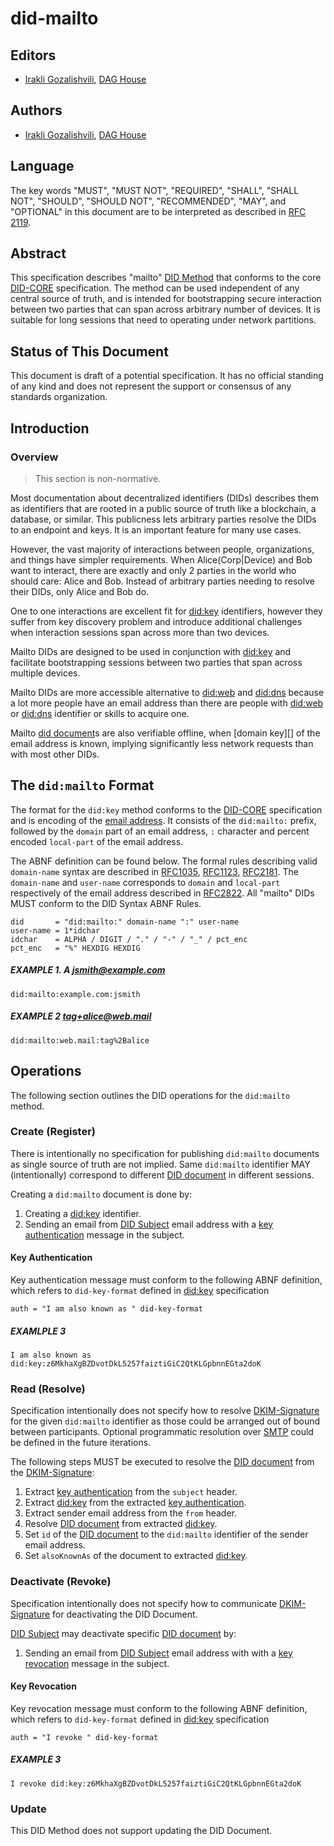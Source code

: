 # did-mailto

## Editors

- [Irakli Gozalishvili](https://github.com/Gozala), [DAG House](https://dag.house/)

## Authors

- [Irakli Gozalishvili](https://github.com/Gozala), [DAG House](https://dag.house/)

## Language

The key words "MUST", "MUST NOT", "REQUIRED", "SHALL", "SHALL NOT", "SHOULD", "SHOULD NOT", "RECOMMENDED", "MAY", and "OPTIONAL" in this document are to be interpreted as described in [RFC 2119](https://datatracker.ietf.org/doc/html/rfc2119).

## Abstract

This specification describes "mailto" [DID Method] that
conforms to the core [DID-CORE] specification. The method can be used independent of any central source of truth, and is intended for bootstrapping secure interaction between two parties that can span across arbitrary number of devices. It is suitable for long sessions that need to operating under network partitions.

## Status of This Document

This document is draft of a potential specification. It has no official standing of any kind and does not represent the support or consensus of any standards organization.

## Introduction

### Overview

> This section is non-normative.

Most documentation about decentralized identifiers (DIDs) describes them as identifiers that are rooted in a public source of truth like a blockchain, a database, or similar. This publicness lets arbitrary parties resolve the DIDs to an endpoint and keys. It is an important feature for many use cases.

However, the vast majority of interactions between people, organizations, and things have simpler requirements. When Alice(Corp|Device) and Bob want to interact, there are exactly and only 2 parties in the world who should care: Alice and Bob. Instead of arbitrary parties needing to resolve their DIDs, only Alice and Bob do.

One to one interactions are excellent fit for [did:key] identifiers, however they suffer from key discovery problem and introduce additional challenges when interaction sessions span across more than two devices.

Mailto DIDs are designed to be used in conjunction with [did:key] and facilitate bootstrapping sessions between two parties that span across multiple devices.

Mailto DIDs are more accessible alternative to [did:web] and [did:dns] because a lot more people have an email address than there are people with [did:web] or [did:dns] identifier or skills to acquire one.

Mailto [did document]s are also verifiable offline, when [domain key][] of the email address is known, implying significantly less network requests than with most other DIDs.

## The `did:mailto` Format

The format for the `did:key` method conforms to the [DID-CORE] specification and is encoding of the [email address]. It consists of the `did:mailto:` prefix, followed by the `domain` part of an email address, `:` character and percent encoded `local-part` of the email address.

The ABNF definition can be found below. The formal rules describing valid `domain-name` syntax are described in [RFC1035], [RFC1123], [RFC2181]. The `domain-name` and `user-name` corresponds to `domain` and `local-part` respectively of the email address described in [RFC2822]. All "mailto" DIDs MUST conform to the DID Syntax ABNF Rules.

```abnf
did       = "did:mailto:" domain-name ":" user-name
user-name = 1*idchar
idchar    = ALPHA / DIGIT / "." / "-" / "_" / pct_enc
pct_enc   = "%" HEXDIG HEXDIG
```

##### EXAMPLE 1. A jsmith@example.com

```
did:mailto:example.com:jsmith
```

##### EXAMPLE 2 tag+alice@web.mail

```
did:mailto:web.mail:tag%2Balice
```

## Operations

The following section outlines the DID operations for the `did:mailto` method.

### Create (Register)

There is intentionally no specification for publishing `did:mailto` documents as single source of truth are not implied. Same `did:mailto` identifier MAY (intentionally) correspond to different [DID document] in different sessions.

Creating a `did:mailto` document is done by:

1. Creating a [did:key] identifier.
2. Sending an email from [DID Subject] email address with a [key authentication] message in the subject.

#### Key Authentication

Key authentication message must conform to the following ABNF definition, which refers to `did-key-format` defined in [did:key] specification

```abnf
auth = "I am also known as " did-key-format
```

##### EXAMLPLE 3

```
I am also known as did:key:z6MkhaXgBZDvotDkL5257faiztiGiC2QtKLGpbnnEGta2doK
```

### Read (Resolve)

Specification intentionally does not specify how to resolve [DKIM-Signature] for the given `did:mailto` identifier as those could be arranged out of bound between participants. Optional programmatic resolution over [SMTP] could be defined in the future iterations.

The following steps MUST be executed to resolve the [DID document] from the [DKIM-Signature]:

1. Extract [key authentication] from the `subject` header.
1. Extract [did:key] from the extracted [key authentication].
1. Extract sender email address from the `from` header.
1. Resolve [DID document] from extracted [did:key].
1. Set `id` of the [DID document] to the `did:mailto` identifier of the sender email address.
1. Set `alsoKnownAs` of the document to extracted [did:key].

### Deactivate (Revoke)

Specification intentionally does not specify how to communicate [DKIM-Signature] for deactivating the DID Document.

[DID Subject] may deactivate specific [DID document] by:

1. Sending an email from [DID Subject] email address with with a [key revocation] message in the subject.

#### Key Revocation

Key revocation message must conform to the following ABNF definition, which refers to `did-key-format` defined in [did:key] specification

```abnf
auth = "I revoke " did-key-format
```

##### EXAMPLE 3

```
I revoke did:key:z6MkhaXgBZDvotDkL5257faiztiGiC2QtKLGpbnnEGta2doK
```

### Update

This DID Method does not support updating the DID Document.

[did subject]: https://www.w3.org/TR/did-core/#did-subject
[did method]: https://w3c-ccg.github.io/did-spec/#specific-did-method-schemes
[did-core]: https://w3c-ccg.github.io/did-spec/
[did document]: https://www.w3.org/TR/did-core/#dfn-did-documents
[did:key]: https://w3c-ccg.github.io/did-method-key/
[session keys]: https://en.wikipedia.org/wiki/Session_key
[did:web]: https://w3c-ccg.github.io/did-method-web/
[did:dns]: https://danubetech.github.io/did-method-dns/
[email address]: https://www.rfc-editor.org/rfc/rfc2822.html#section-3.4.1
[rfc2822]: https://www.rfc-editor.org/rfc/rfc2822.html#section-3.4.1
[rfc1035]: https://www.rfc-editor.org/rfc/rfc1035
[rfc1123]: https://www.rfc-editor.org/rfc/rfc1123
[rfc2181]: https://www.rfc-editor.org/rfc/rfc2181
[dkim]: https://www.rfc-editor.org/rfc/rfc6376
[key authentication]: #Key_Authentication
[key revocation]: #Key_Revocation
[dkim-signature]: https://en.wikipedia.org/wiki/DomainKeys_Identified_Mail
[smtp]: https://en.wikipedia.org/wiki/Simple_Mail_Transfer_Protocol
